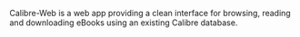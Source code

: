 Calibre-Web is a web app providing a clean interface for browsing, reading and downloading eBooks using an existing Calibre database.
